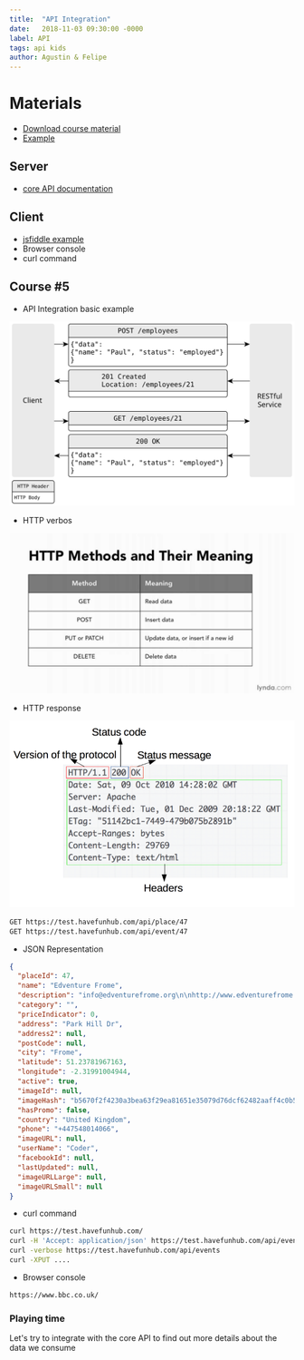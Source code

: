 ```yaml
---
title:  "API Integration"
date:   2018-11-03 09:30:00 -0000
label: API
tags: api kids
author: Agustin & Felipe
---
```


# Materials

*   [Download course material](/course-5/example.zip "Download the starter pack")
*   [Example](/course-5/index.html "This is an example")


## Server

*   [core API documentation](https://test.havefunhub.com/api-doc "API documentation")

## Client

*   [jsfiddle example](https://jsfiddle.net/fieder/q4bv0w9p "Template")
*    Browser console
*    curl command	


## Course #5

* API Integration basic example

![](/course-5/POST-for-Creation.svg)

* HTTP verbos

![](/course-5/HTTP-Verbs.jpg)

* HTTP response 

![](/course-5/HTTP-Response.png)

```sh
GET https://test.havefunhub.com/api/place/47
GET https://test.havefunhub.com/api/event/47
```
* JSON Representation

```json
{
  "placeId": 47,
  "name": "Edventure Frome",
  "description": "info@edventurefrome.org\n\nhttp://www.edventurefrome.org",
  "category": "",
  "priceIndicator": 0,
  "address": "Park Hill Dr",
  "address2": null,
  "postCode": null,
  "city": "Frome",
  "latitude": 51.23781967163,
  "longitude": -2.31991004944,
  "active": true,
  "imageId": null,
  "imageHash": "b5670f2f4230a3bea63f29ea81651e35079d76dcf62482aaff4c0b5b1bbd62b1",
  "hasPromo": false,
  "country": "United Kingdom",
  "phone": "+447548014066",
  "imageURL": null,
  "userName": "Coder",
  "facebookId": null,
  "lastUpdated": null,
  "imageURLLarge": null,
  "imageURLSmall": null
}


```

* curl command

```sh
curl https://test.havefunhub.com/
curl -H 'Accept: application/json' https://test.havefunhub.com/api/event/47
curl -verbose https://test.havefunhub.com/api/events
curl -XPUT ....

```

* Browser console

```sh
https://www.bbc.co.uk/

```

### Playing time

Let's try to integrate with the core API to find out more details about the data we consume
